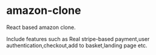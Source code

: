 # amazon-clone

React based amazon clone.


Include features such as Real stripe-based payment,user authentication,checkout,add to basket,landing page etc.
